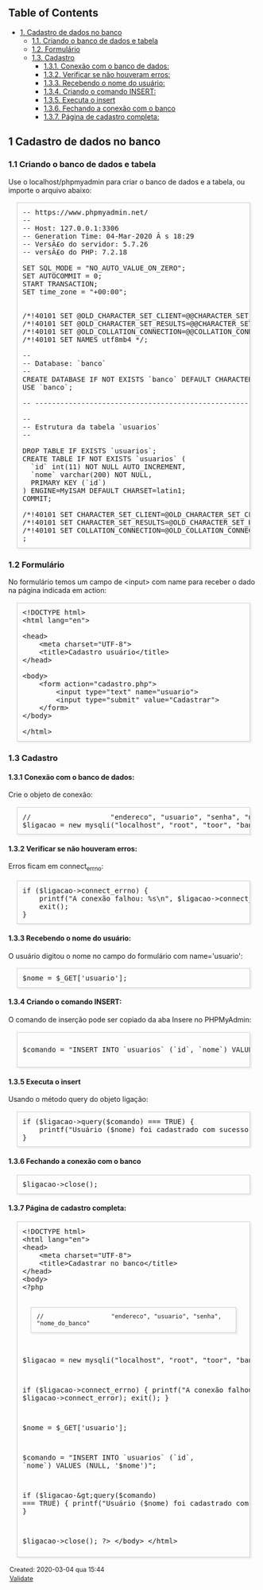 <?xml version="1.0" encoding="utf-8"?>
<!DOCTYPE html PUBLIC "-//W3C//DTD XHTML 1.0 Strict//EN"
"http://www.w3.org/TR/xhtml1/DTD/xhtml1-strict.dtd">
<html xmlns="http://www.w3.org/1999/xhtml" lang="en" xml:lang="en">
<head>
<!-- 2020-03-04 qua 15:44 -->
<meta http-equiv="Content-Type" content="text/html;charset=utf-8" />
<meta name="viewport" content="width=device-width, initial-scale=1" />
<title>&lrm;</title>
<meta name="generator" content="Org mode" />
<style type="text/css">
 <!--/*--><![CDATA[/*><!--*/
  .title  { text-align: center;
             margin-bottom: .2em; }
  .subtitle { text-align: center;
              font-size: medium;
              font-weight: bold;
              margin-top:0; }
  .todo   { font-family: monospace; color: red; }
  .done   { font-family: monospace; color: green; }
  .priority { font-family: monospace; color: orange; }
  .tag    { background-color: #eee; font-family: monospace;
            padding: 2px; font-size: 80%; font-weight: normal; }
  .timestamp { color: #bebebe; }
  .timestamp-kwd { color: #5f9ea0; }
  .org-right  { margin-left: auto; margin-right: 0px;  text-align: right; }
  .org-left   { margin-left: 0px;  margin-right: auto; text-align: left; }
  .org-center { margin-left: auto; margin-right: auto; text-align: center; }
  .underline { text-decoration: underline; }
  #postamble p, #preamble p { font-size: 90%; margin: .2em; }
  p.verse { margin-left: 3%; }
  pre {
    border: 1px solid #ccc;
    box-shadow: 3px 3px 3px #eee;
    padding: 8pt;
    font-family: monospace;
    overflow: auto;
    margin: 1.2em;
  }
  pre.src {
    position: relative;
    overflow: visible;
    padding-top: 1.2em;
  }
  pre.src:before {
    display: none;
    position: absolute;
    background-color: white;
    top: -10px;
    right: 10px;
    padding: 3px;
    border: 1px solid black;
  }
  pre.src:hover:before { display: inline;}
  /* Languages per Org manual */
  pre.src-asymptote:before { content: 'Asymptote'; }
  pre.src-awk:before { content: 'Awk'; }
  pre.src-C:before { content: 'C'; }
  /* pre.src-C++ doesn't work in CSS */
  pre.src-clojure:before { content: 'Clojure'; }
  pre.src-css:before { content: 'CSS'; }
  pre.src-D:before { content: 'D'; }
  pre.src-ditaa:before { content: 'ditaa'; }
  pre.src-dot:before { content: 'Graphviz'; }
  pre.src-calc:before { content: 'Emacs Calc'; }
  pre.src-emacs-lisp:before { content: 'Emacs Lisp'; }
  pre.src-fortran:before { content: 'Fortran'; }
  pre.src-gnuplot:before { content: 'gnuplot'; }
  pre.src-haskell:before { content: 'Haskell'; }
  pre.src-hledger:before { content: 'hledger'; }
  pre.src-java:before { content: 'Java'; }
  pre.src-js:before { content: 'Javascript'; }
  pre.src-latex:before { content: 'LaTeX'; }
  pre.src-ledger:before { content: 'Ledger'; }
  pre.src-lisp:before { content: 'Lisp'; }
  pre.src-lilypond:before { content: 'Lilypond'; }
  pre.src-lua:before { content: 'Lua'; }
  pre.src-matlab:before { content: 'MATLAB'; }
  pre.src-mscgen:before { content: 'Mscgen'; }
  pre.src-ocaml:before { content: 'Objective Caml'; }
  pre.src-octave:before { content: 'Octave'; }
  pre.src-org:before { content: 'Org mode'; }
  pre.src-oz:before { content: 'OZ'; }
  pre.src-plantuml:before { content: 'Plantuml'; }
  pre.src-processing:before { content: 'Processing.js'; }
  pre.src-python:before { content: 'Python'; }
  pre.src-R:before { content: 'R'; }
  pre.src-ruby:before { content: 'Ruby'; }
  pre.src-sass:before { content: 'Sass'; }
  pre.src-scheme:before { content: 'Scheme'; }
  pre.src-screen:before { content: 'Gnu Screen'; }
  pre.src-sed:before { content: 'Sed'; }
  pre.src-sh:before { content: 'shell'; }
  pre.src-sql:before { content: 'SQL'; }
  pre.src-sqlite:before { content: 'SQLite'; }
  /* additional languages in org.el's org-babel-load-languages alist */
  pre.src-forth:before { content: 'Forth'; }
  pre.src-io:before { content: 'IO'; }
  pre.src-J:before { content: 'J'; }
  pre.src-makefile:before { content: 'Makefile'; }
  pre.src-maxima:before { content: 'Maxima'; }
  pre.src-perl:before { content: 'Perl'; }
  pre.src-picolisp:before { content: 'Pico Lisp'; }
  pre.src-scala:before { content: 'Scala'; }
  pre.src-shell:before { content: 'Shell Script'; }
  pre.src-ebnf2ps:before { content: 'ebfn2ps'; }
  /* additional language identifiers per "defun org-babel-execute"
       in ob-*.el */
  pre.src-cpp:before  { content: 'C++'; }
  pre.src-abc:before  { content: 'ABC'; }
  pre.src-coq:before  { content: 'Coq'; }
  pre.src-groovy:before  { content: 'Groovy'; }
  /* additional language identifiers from org-babel-shell-names in
     ob-shell.el: ob-shell is the only babel language using a lambda to put
     the execution function name together. */
  pre.src-bash:before  { content: 'bash'; }
  pre.src-csh:before  { content: 'csh'; }
  pre.src-ash:before  { content: 'ash'; }
  pre.src-dash:before  { content: 'dash'; }
  pre.src-ksh:before  { content: 'ksh'; }
  pre.src-mksh:before  { content: 'mksh'; }
  pre.src-posh:before  { content: 'posh'; }
  /* Additional Emacs modes also supported by the LaTeX listings package */
  pre.src-ada:before { content: 'Ada'; }
  pre.src-asm:before { content: 'Assembler'; }
  pre.src-caml:before { content: 'Caml'; }
  pre.src-delphi:before { content: 'Delphi'; }
  pre.src-html:before { content: 'HTML'; }
  pre.src-idl:before { content: 'IDL'; }
  pre.src-mercury:before { content: 'Mercury'; }
  pre.src-metapost:before { content: 'MetaPost'; }
  pre.src-modula-2:before { content: 'Modula-2'; }
  pre.src-pascal:before { content: 'Pascal'; }
  pre.src-ps:before { content: 'PostScript'; }
  pre.src-prolog:before { content: 'Prolog'; }
  pre.src-simula:before { content: 'Simula'; }
  pre.src-tcl:before { content: 'tcl'; }
  pre.src-tex:before { content: 'TeX'; }
  pre.src-plain-tex:before { content: 'Plain TeX'; }
  pre.src-verilog:before { content: 'Verilog'; }
  pre.src-vhdl:before { content: 'VHDL'; }
  pre.src-xml:before { content: 'XML'; }
  pre.src-nxml:before { content: 'XML'; }
  /* add a generic configuration mode; LaTeX export needs an additional
     (add-to-list 'org-latex-listings-langs '(conf " ")) in .emacs */
  pre.src-conf:before { content: 'Configuration File'; }

  table { border-collapse:collapse; }
  caption.t-above { caption-side: top; }
  caption.t-bottom { caption-side: bottom; }
  td, th { vertical-align:top;  }
  th.org-right  { text-align: center;  }
  th.org-left   { text-align: center;   }
  th.org-center { text-align: center; }
  td.org-right  { text-align: right;  }
  td.org-left   { text-align: left;   }
  td.org-center { text-align: center; }
  dt { font-weight: bold; }
  .footpara { display: inline; }
  .footdef  { margin-bottom: 1em; }
  .figure { padding: 1em; }
  .figure p { text-align: center; }
  .inlinetask {
    padding: 10px;
    border: 2px solid gray;
    margin: 10px;
    background: #ffffcc;
  }
  #org-div-home-and-up
   { text-align: right; font-size: 70%; white-space: nowrap; }
  textarea { overflow-x: auto; }
  .linenr { font-size: smaller }
  .code-highlighted { background-color: #ffff00; }
  .org-info-js_info-navigation { border-style: none; }
  #org-info-js_console-label
    { font-size: 10px; font-weight: bold; white-space: nowrap; }
  .org-info-js_search-highlight
    { background-color: #ffff00; color: #000000; font-weight: bold; }
  .org-svg { width: 90%; }
  /*]]>*/-->
</style>
<script type="text/javascript">
/*
@licstart  The following is the entire license notice for the
JavaScript code in this tag.

Copyright (C) 2012-2019 Free Software Foundation, Inc.

The JavaScript code in this tag is free software: you can
redistribute it and/or modify it under the terms of the GNU
General Public License (GNU GPL) as published by the Free Software
Foundation, either version 3 of the License, or (at your option)
any later version.  The code is distributed WITHOUT ANY WARRANTY;
without even the implied warranty of MERCHANTABILITY or FITNESS
FOR A PARTICULAR PURPOSE.  See the GNU GPL for more details.

As additional permission under GNU GPL version 3 section 7, you
may distribute non-source (e.g., minimized or compacted) forms of
that code without the copy of the GNU GPL normally required by
section 4, provided you include this license notice and a URL
through which recipients can access the Corresponding Source.


@licend  The above is the entire license notice
for the JavaScript code in this tag.
*/
<!--/*--><![CDATA[/*><!--*/
 function CodeHighlightOn(elem, id)
 {
   var target = document.getElementById(id);
   if(null != target) {
     elem.cacheClassElem = elem.className;
     elem.cacheClassTarget = target.className;
     target.className = "code-highlighted";
     elem.className   = "code-highlighted";
   }
 }
 function CodeHighlightOff(elem, id)
 {
   var target = document.getElementById(id);
   if(elem.cacheClassElem)
     elem.className = elem.cacheClassElem;
   if(elem.cacheClassTarget)
     target.className = elem.cacheClassTarget;
 }
/*]]>*///-->
</script>
</head>
<body>
<div id="content">
<div id="table-of-contents">
<h2>Table of Contents</h2>
<div id="text-table-of-contents">
<ul>
<li><a href="#org19524b6">1. Cadastro de dados no banco</a>
<ul>
<li><a href="#orgb4e6374">1.1. Criando o banco de dados e tabela</a></li>
<li><a href="#orge24d366">1.2. Formulário</a></li>
<li><a href="#org2740200">1.3. Cadastro</a>
<ul>
<li><a href="#org7294f70">1.3.1. Conexão com o banco de dados:</a></li>
<li><a href="#org137e8f6">1.3.2. Verificar se não houveram erros:</a></li>
<li><a href="#org84a60d1">1.3.3. Recebendo o nome do usuário:</a></li>
<li><a href="#orgdc1c2ab">1.3.4. Criando o comando INSERT:</a></li>
<li><a href="#org0c930e2">1.3.5. Executa o insert</a></li>
<li><a href="#orge50c2df">1.3.6. Fechando a conexão com o banco</a></li>
<li><a href="#org935901f">1.3.7. Página de cadastro completa:</a></li>
</ul>
</li>
</ul>
</li>
</ul>
</div>
</div>
<div id="outline-container-org19524b6" class="outline-2">
<h2 id="org19524b6"><span class="section-number-2">1</span> Cadastro de dados no banco</h2>
<div class="outline-text-2" id="text-1">
</div>
<div id="outline-container-orgb4e6374" class="outline-3">
<h3 id="orgb4e6374"><span class="section-number-3">1.1</span> Criando o banco de dados e tabela</h3>
<div class="outline-text-3" id="text-1-1">
<p>
Use o localhost/phpmyadmin para criar o banco de dados e a tabela, ou importe o arquivo abaixo:
</p>

<pre class="example">
-- https://www.phpmyadmin.net/
--
-- Host: 127.0.0.1:3306
-- Generation Time: 04-Mar-2020 Ã s 18:29
-- VersÃ£o do servidor: 5.7.26
-- versÃ£o do PHP: 7.2.18

SET SQL_MODE = "NO_AUTO_VALUE_ON_ZERO";
SET AUTOCOMMIT = 0;
START TRANSACTION;
SET time_zone = "+00:00";


/*!40101 SET @OLD_CHARACTER_SET_CLIENT=@@CHARACTER_SET_CLIENT */;
/*!40101 SET @OLD_CHARACTER_SET_RESULTS=@@CHARACTER_SET_RESULTS */;
/*!40101 SET @OLD_COLLATION_CONNECTION=@@COLLATION_CONNECTION */;
/*!40101 SET NAMES utf8mb4 */;

--
-- Database: `banco`
--
CREATE DATABASE IF NOT EXISTS `banco` DEFAULT CHARACTER SET latin1 COLLATE latin1_swedish_ci;
USE `banco`;

-- --------------------------------------------------------

--
-- Estrutura da tabela `usuarios`
--

DROP TABLE IF EXISTS `usuarios`;
CREATE TABLE IF NOT EXISTS `usuarios` (
  `id` int(11) NOT NULL AUTO_INCREMENT,
  `nome` varchar(200) NOT NULL,
  PRIMARY KEY (`id`)
) ENGINE=MyISAM DEFAULT CHARSET=latin1;
COMMIT;

/*!40101 SET CHARACTER_SET_CLIENT=@OLD_CHARACTER_SET_CLIENT */;
/*!40101 SET CHARACTER_SET_RESULTS=@OLD_CHARACTER_SET_RESULTS */;
/*!40101 SET COLLATION_CONNECTION=@OLD_COLLATION_CONNECTION */
;
</pre>
</div>
</div>

<div id="outline-container-orge24d366" class="outline-3">
<h3 id="orge24d366"><span class="section-number-3">1.2</span> Formulário</h3>
<div class="outline-text-3" id="text-1-2">
<p>
No formulário temos um campo de &lt;input&gt; com name para receber o dado na página indicada em action:
</p>

<pre class="example">
&lt;!DOCTYPE html&gt;
&lt;html lang="en"&gt;

&lt;head&gt;
    &lt;meta charset="UTF-8"&gt;
    &lt;title&gt;Cadastro usuário&lt;/title&gt;
&lt;/head&gt;

&lt;body&gt;
    &lt;form action="cadastro.php"&gt;
        &lt;input type="text" name="usuario"&gt;
        &lt;input type="submit" value="Cadastrar"&gt;
    &lt;/form&gt;
&lt;/body&gt;

&lt;/html&gt;
</pre>
</div>
</div>

<div id="outline-container-org2740200" class="outline-3">
<h3 id="org2740200"><span class="section-number-3">1.3</span> Cadastro</h3>
<div class="outline-text-3" id="text-1-3">
</div>
<div id="outline-container-org7294f70" class="outline-4">
<h4 id="org7294f70"><span class="section-number-4">1.3.1</span> Conexão com o banco de dados:</h4>
<div class="outline-text-4" id="text-1-3-1">
<p>
Crie o objeto de conexão:
</p>

<pre class="example">
//                   "endereco", "usuario", "senha", "nome_do_banco"
$ligacao = new mysqli("localhost", "root", "toor", "banco");
</pre>
</div>
</div>

<div id="outline-container-org137e8f6" class="outline-4">
<h4 id="org137e8f6"><span class="section-number-4">1.3.2</span> Verificar se não houveram erros:</h4>
<div class="outline-text-4" id="text-1-3-2">
<p>
Erros ficam em connect<sub>errno</sub>:
</p>

<pre class="example">
if ($ligacao-&gt;connect_errno) {
    printf("A conexão falhou: %s\n", $ligacao-&gt;connect_error);
    exit();
}
</pre>
</div>
</div>

<div id="outline-container-org84a60d1" class="outline-4">
<h4 id="org84a60d1"><span class="section-number-4">1.3.3</span> Recebendo o nome do usuário:</h4>
<div class="outline-text-4" id="text-1-3-3">
<p>
O usuário digitou o nome no campo do formulário com name='usuario':
</p>

<pre class="example">
$nome = $_GET['usuario'];
</pre>
</div>
</div>

<div id="outline-container-orgdc1c2ab" class="outline-4">
<h4 id="orgdc1c2ab"><span class="section-number-4">1.3.4</span> Criando o comando INSERT:</h4>
<div class="outline-text-4" id="text-1-3-4">
<p>
O comando de inserção pode ser copiado da aba Insere no PHPMyAdmin:
</p>

<pre class="example">
    
$comando = "INSERT INTO `usuarios` (`id`, `nome`) VALUES (NULL, '$nome')";

</pre>
</div>
</div>

<div id="outline-container-org0c930e2" class="outline-4">
<h4 id="org0c930e2"><span class="section-number-4">1.3.5</span> Executa o insert</h4>
<div class="outline-text-4" id="text-1-3-5">
<p>
Usando o método query do objeto ligação:
</p>

<pre class="example">
if ($ligacao-&gt;query($comando) === TRUE) {
    printf("Usuário ($nome) foi cadastrado com sucesso!\n");
}
</pre>
</div>
</div>

<div id="outline-container-orge50c2df" class="outline-4">
<h4 id="orge50c2df"><span class="section-number-4">1.3.6</span> Fechando a conexão com o banco</h4>
<div class="outline-text-4" id="text-1-3-6">
<pre class="example">
$ligacao-&gt;close();
</pre>
</div>
</div>

<div id="outline-container-org935901f" class="outline-4">
<h4 id="org935901f"><span class="section-number-4">1.3.7</span> Página de cadastro completa:</h4>
<div class="outline-text-4" id="text-1-3-7">
<pre class="example">
&lt;!DOCTYPE html&gt;
&lt;html lang="en"&gt;
&lt;head&gt;
    &lt;meta charset="UTF-8"&gt;
    &lt;title&gt;Cadastrar no banco&lt;/title&gt;
&lt;/head&gt;
&lt;body&gt;
&lt;?php   
    
    //                   "endereco", "usuario", "senha", "nome_do_banco"
$ligacao = new mysqli("localhost", "root", "toor", "banco");
    
if ($ligacao-&gt;connect_errno) {
    printf("A conexão falhou: %s\n", $ligacao-&gt;connect_error);
    exit();
}
    
$nome = $_GET['usuario'];
    
$comando = "INSERT INTO `usuarios` (`id`, `nome`) VALUES (NULL, '$nome')";

if ($ligacao-&gt;query($comando) === TRUE) {
    printf("Usuário ($nome) foi cadastrado com sucesso!\n");
}
    
$ligacao-&gt;close();
?&gt;
&lt;/body&gt;
&lt;/html&gt;
</pre>
</div>
</div>
</div>
</div>
</div>
<div id="postamble" class="status">
<p class="date">Created: 2020-03-04 qua 15:44</p>
<p class="validation"><a href="http://validator.w3.org/check?uri=referer">Validate</a></p>
</div>
</body>
</html>

